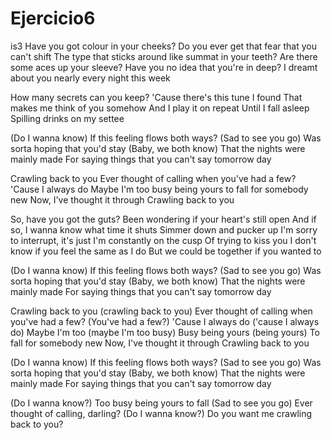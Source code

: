 # Ejercicio6
is3
Have you got colour in your cheeks?
Do you ever get that fear that you can't shift
The type that sticks around like summat in your teeth?
Are there some aces up your sleeve?
Have you no idea that you're in deep?
I dreamt about you nearly every night this week

How many secrets can you keep?
'Cause there's this tune I found
That makes me think of you somehow
And I play it on repeat
Until I fall asleep
Spilling drinks on my settee

(Do I wanna know)
If this feeling flows both ways?
(Sad to see you go)
Was sorta hoping that you'd stay
(Baby, we both know)
That the nights were mainly made
For saying things that you can't say tomorrow day

Crawling back to you
Ever thought of calling when you've had a few?
'Cause I always do
Maybe I'm too busy being yours to fall for somebody new
Now, I've thought it through
Crawling back to you

So, have you got the guts?
Been wondering if your heart's still open
And if so, I wanna know what time it shuts
Simmer down and pucker up
I'm sorry to interrupt, it's just I'm constantly on the cusp
Of trying to kiss you
I don't know if you feel the same as I do
But we could be together if you wanted to

(Do I wanna know)
If this feeling flows both ways?
(Sad to see you go)
Was sorta hoping that you'd stay
(Baby, we both know)
That the nights were mainly made
For saying things that you can't say tomorrow day

Crawling back to you (crawling back to you)
Ever thought of calling when you've had a few? (You've had a few?)
'Cause I always do ('cause I always do)
Maybe I'm too (maybe I'm too busy)
Busy being yours (being yours)
To fall for somebody new
Now, I've thought it through
Crawling back to you

(Do I wanna know)
If this feeling flows both ways?
(Sad to see you go)
Was sorta hoping that you'd stay
(Baby, we both know)
That the nights were mainly made
For saying things that you can't say tomorrow day

(Do I wanna know?)
Too busy being yours to fall
(Sad to see you go)
Ever thought of calling, darling?
(Do I wanna know?)
Do you want me crawling back to you?